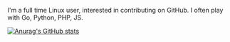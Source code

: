 I'm a full time Linux user, interested in contributing on GitHub. I often play with Go, Python, PHP, JS.

[![Anurag's GitHub stats](https://github-readme-stats.vercel.app/api?username=sonarypt&show_icons=true&exclude_repo=sonarypt)](https://github.com/anuraghazra/github-readme-stats)
